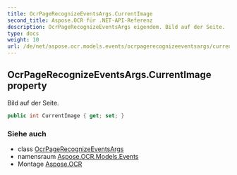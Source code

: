 ```yaml
---
title: OcrPageRecognizeEventsArgs.CurrentImage
second_title: Aspose.OCR für .NET-API-Referenz
description: OcrPageRecognizeEventsArgs eigendom. Bild auf der Seite.
type: docs
weight: 10
url: /de/net/aspose.ocr.models.events/ocrpagerecognizeeventsargs/currentimage/
---
```

## OcrPageRecognizeEventsArgs.CurrentImage property

Bild auf der Seite.

```csharp
public int CurrentImage { get; set; }
```

### Siehe auch

* class [OcrPageRecognizeEventsArgs](../)
* namensraum [Aspose.OCR.Models.Events](../../ocrpagerecognizeeventsargs/)
* Montage [Aspose.OCR](../../../)


